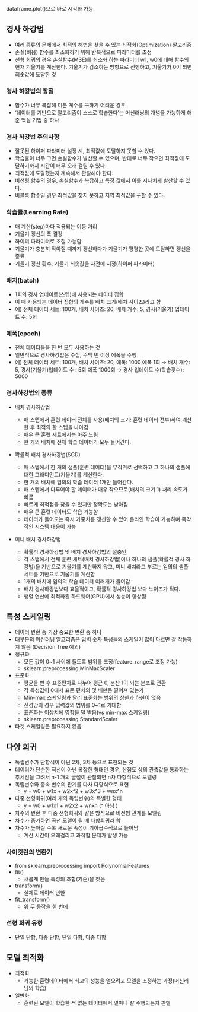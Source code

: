dataframe.plot()으로 바로 시각화 가능

## 경사 하강법

- 여러 종류의 문제에서 최적의 해법을 찾을 수 있는 최적화(Optimization) 알고리즘
- 손실(비용) 함수를 최소화하기 위해 반복적으로 파라미터를 조정
- 선형 회귀의 경우 손실함수(MSE)를 최소화 하는 파라미터 w1, w0에 대해 함수의 현재 기울기를 계산한다. 기울기가 감소하는 방향으로 진행하고, 기울기가 0이 되면 최솟값에 도달한 것

### 경사 하강법의 장점

- 함수가 너무 복잡해 미분 계수를 구하기 어려운 경우
- ‘데이터를 기반으로 알고리즘이 스스로 학습한다’는 머신러닝의 개념을 가능하게 해준 핵심 기법 중 하나

### 경사 하강법 주의사항

- 잘못된 하이퍼 파라미터 설정 시, 최적값에 도달하지 못할 수 있다.
- 학습률이 너무 크면 손실함수가 발산할 수 있으며, 반대로 너무 작으면 최적값에 도달하기까지 시간이 너무 오래 걸릴 수 있다.
- 최적값에 도달했는지 계속해서 관찰해야 한다.
- 비선형 함수의 경우, 손실함수가 복잡하고 특정 값에서 이를 지나치게 발산할 수 있다.
- 비블록 함수일 경우 최적값을 찾지 못하고 지역 최적값을 구할 수 있다.

### 학습률(Learning Rate)

- 매 계산(step)마다 적용되는 이동 거리
- 기울기 갱신의 폭 결정
- 하이퍼 파라미터로 조절 가능함
- 기울기가 충분히 작아질 때까지 갱신하다가 기울기가 평평한 곳에 도달하면 갱신을 종료
- 기울기 갱신 횟수, 기울기 최솟값을 사전에 지정(하이퍼 파라미터)

### 배치(batch)

- 1회의 경사 업데이트(스텝)에 사용되는 데이터 집합
- 이 때 사용되는 데이터 집합의 개수를 배치 크기(배치 사이즈)라고 함
- 예) 전체 데이터 세트: 100개, 배치 사이즈: 20,
배치 개수: 5, 경사(기울기) 업데이트 수: 5회

### 에폭(epoch)

- 전체 데이터들을 한 번 모두 사용하는 것
- 일반적으로 경사하강법은 수십, 수백 번 이상 에폭을 수행
- 예) 전체 데이터 세트: 100개, 배치 사이즈: 20, 에폭: 1000
에폭 1회 → 배치 개수: 5, 경사(기울기)업데이트 수 : 5회
에폭 1000회 → 경사 업데이트 수(학습횟수): 5000

### 경사하강법의 종류

- 배치 경사하강법
    - 매 스텝에서 훈련 데이터 전체를 사용(배치의 크기: 훈련 데이터 전부)하여 계산한 후 최적의 한 스텝을 나아감
    - 매우 큰 훈련 세트에서는 아주 느림
    - 한 개의 배치에 전체 학습 데이터가 모두 들어간다.

- 확률적 배치 경사하강법(SGD)
    - 매 스텝에서 한 개의 샘플(훈련 데이터)을 무작위로 선택하고 그 하나의 샘플에 대한 그래디언트(기울기)를 계산한다.
    - 한 개의 배치에 임의의 학습 데이터 1개만 들어간다.
    - 매 스텝에서 다루어야 할 데이터가 매우 작으므로(배치의 크기 1) 처리 속도가 빠름
    - 빠르게 최적점을 찾을 수 있지만 정확도는 낮아짐
    - 매우 큰 훈련 데이터도 학습 가능함
    - 데이터가 들어오는 즉시 가중치를 갱신할 수 있어 온라인 학습이 가능하며 즉각적인 시스템 대응이 가능
- 미니 배치 경사하강법
    - 확률적 경사하강법 및 배치 경사하강법의 절충안
    - 각 스탭에서 전체 훈련 세트(배치 경사하강법)이나 하나의 샘플(확률적 경사 하강법)을 기반으로 기울기를 계산하지 않고, 미니 배치라고 부르는 임의의 샘플 세트를 기반으로 기울기를 계산함
    - 1개의 배치에 임의의 학습 데이터 여러개가 들어감
    - 배치 경사하강법보다 효율적이고, 확률적 경사하강법 보다 노이즈가 적다.
    - 행렬 연산에 최적화된 하드웨어(GPU)에서 성능이 향상됨

## 특성 스케일링

- 데이터 변환 중 가장 중요한 변환 중 하나
- 대부분의 머신러닝 알고리즘은 입력 숫자 특성들의 스케일이 많이 다르면 잘 작동하지 않음
(Decision Tree 예외)
- 정규화
    - 모든 값이 0~1 사이에 들도록 범위를 조정(feature_range로 조정 가능)
    - sklearn.preprocessing.MinMaxScaler
- 표준화
    - 평균을 뺀 후 표준편차로 나누어 평균 0, 분산 1이 되는 분포로 전환
    - 각 특성값이 0에서 표준 편차의 몇 배만큼 떨어져 있는가
    - Min-max 스케일링과 달리 표준화는 범위의 상한과 하한이 없음
    - 신경망의 경우 입력값의 범위를 0~1로 기대함
    - 표준화는 이상치에 영향을 덜 받음(vs min-max 스케일링)
    - sklearn.preprocessing.StandardScaler
- 타겟 스케일링은 필요하지 않음

## 다항 회귀

- 독립변수가 단항식이 아닌 2차, 3차 등으로 표현되는 것
- 데이터가 단순한 직선이 아닌 복잡한 형태인 경우, 산점도 상의 관측값을 통과하는 추세선을 그려서
n-1 개의 굴절이 관찰되면 n차 다항식으로 모델링
- 독립변수와 종속 변수의 관계를 다차 다항식으로 표현
    - y = w0 + w1x + w2x^2 + w3x^3 + wnx^n
- 다중 선형회귀(여러 개의 독립변수)의 특별한 형태
    - y = w0 + w1x1 + w2x2 + wnxn (^ 아님 )
- 차수의 변환 후 다중 선형회귀와 같은 방식으로 비선형 관계를 모델링
- 차수가 증가하면 곡선 모델이 될 때 다항회귀라 함
- 차수가 높아질 수록 새로운 속성이 기하급수적으로 늘어남
    - 계산 시간이 오래걸리고 과적합 문제가 발생 가능

### 사이킷런의 변환기

- from sklearn.preprocessing import PolynomialFeatures
- fit()
    - 새롭게 만들 특성의 조합(기준)을 찾음
- transform()
    - 실제로 데이터 변한
- fit_transform()
    - 위 두 동작을 한 번에

### 선형 회귀 유형

- 단일 단항, 다중 단항, 단일 다항, 다중 다항

## 모델 최적화

- 최적화
    - 가능한 훈련데이터에서 최고의 성능을 얻으려고 모델을 조정하는 과정(머신러닝의 학습)
- 일반화
    - 훈련된 모델이 학습한 적 없는 데이터에서 얼마나 잘 수행되는지 판별
